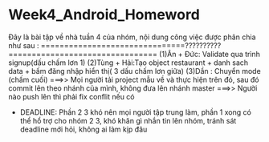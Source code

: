 # Week4_Android_Homeword
Đây là bài tập về nhà tuần 4 của nhóm, nội dung công việc được phân chia như sau :
===============================??????????================================
(1)Ân + Đức: Validate qua trình signup(dấu chấm lơn 1)
(2)Tùng + Hải:Tạo object restaurant + danh sach data + bấm đăng nhập hiển thị( 3 dấu chấm lơn giữa)
(3)Dần : Chuyển mode (chấm cuối)
===>> Mọi người tải project mẫu về và thực hiện trên đó, sau đó commit lên theo nhánh của mình, không đưa lên nhánh master
===>> Người nào push lên thì phải fix conflit nếu có
* DEADLINE: Phần 2 3 khó nên mọi người tập trung làm, phần 1 xong có thể hổ trợ cho nhóm 2 3, khó khăn gì nhắn tin lên nhóm, tránh sát deadline mới hỏi, không ai làm kịp đâu
